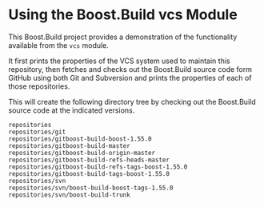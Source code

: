 <!-- Copyright 2019 Thomas Brown -->
<!-- Distributed under the Boost Software License, Version 1.0. (See -->
<!-- accompanying file LICENSE_1_0.txt or copy at -->
<!-- http://www.boost.org/LICENSE_1_0.txt) -->

# Using the Boost.Build vcs Module

This Boost.Build project provides a demonstration of the functionality
available from the `vcs` module.

It first prints the properties of the VCS system used to maintain this
repository, then fetches and checks out the Boost.Build source code
form GitHub using both Git and Subversion and prints the properties of
each of those repositories.

This will create the following directory tree by checking out the
Boost.Build source code at the indicated versions.

```
repositories
repositories/git
repositories/gitboost-build-boost-1.55.0
repositories/gitboost-build-master
repositories/gitboost-build-origin-master
repositories/gitboost-build-refs-heads-master
repositories/gitboost-build-refs-tags-boost-1.55.0
repositories/gitboost-build-tags-boost-1.55.0
repositories/svn
repositories/svn/boost-build-boost-tags-1.55.0
repositories/svn/boost-build-trunk
```
